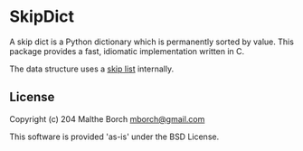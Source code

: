 SkipDict
========

A skip dict is a Python dictionary which is permanently sorted by
value. This package provides a fast, idiomatic implementation written
in C.

The data structure uses a [skip
list](http://en.wikipedia.org/wiki/Skip_list) internally.


License
-------

Copyright (c) 204 Malthe Borch <mborch@gmail.com>

This software is provided 'as-is' under the BSD License.



